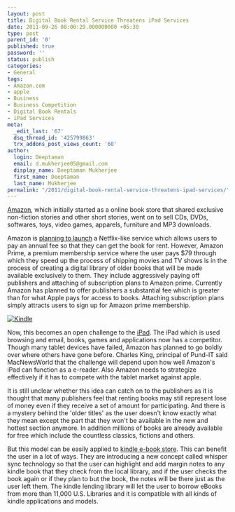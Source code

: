 ```yaml
---
layout: post
title: Digital Book Rental Service Threatens iPad Services
date: 2011-09-26 08:00:29.000000000 +05:30
type: post
parent_id: '0'
published: true
password: ''
status: publish
categories:
- General
tags:
- Amazon.com
- apple
- Business
- Business Competition
- Digital Book Rentals
- iPad Services
meta:
  _edit_last: '67'
  dsq_thread_id: '425799863'
  trx_addons_post_views_count: '60'
author:
  login: Deeptaman
  email: d.mukherjee05@gmail.com
  display_name: Deeptaman Mukherjee
  first_name: Deeptaman
  last_name: Mukherjee
permalink: "/2011/digital-book-rental-service-threatens-ipad-services/"
---
```

<p><a href="http://www.amazon.com/">Amazon</a>, which initially started as a online book store that shared exclusive non-fiction stories and other short stories, went on to sell CDs, DVDs, softwares, toys, video games, apparels, furniture and MP3 downloads.</p>
<p>Amazon is <a href="http://news.slashdot.org/story/11/09/12/1312236/Amazon-To-Launch-Digital-Book-Rental-Service">planning to launch</a> a Netflix-like service which allows users to pay an annual fee so that they can get the book for rent. However, Amazon Prime, a premium membership service where the user pays $79 through which they speed up the process of shipping movies and TV shows is in the process of creating a digital library of older books that will be made available exclusively to them. They include aggressively paying off publishers and attaching of subscription plans to Amazon prime. Currently Amazon has planned to offer publishers a substantial fee which is greater than for what Apple pays for access to books. Attaching subscription plans simply attracts users to sign up for Amazon prime membership.</p>

<p><a href="http://www.amazon.com/gp/product/B004HZYA6E/ref=as_li_tf_tl?ie=UTF8&tag=brajeshwar-20&linkCode=as2&camp=217145&creative=399373&creativeASIN=B004HZYA6E"><img src="/static/2011/09/kindle-lady-reading.jpg" alt="Kindle" /></a></p>
<p>Now, this becomes an open challenge to the <a href="http://www.apple.com/ipad/">iPad</a>. The iPad which is used browsing and email, books, games and applications now has a competitor. Though many tablet devices have failed, Amazon has planned to go boldly over where others have gone before. Charles King, principal of Pund-IT said MacNewsWorld that the challenge will depend upon how well Amazon's iPad can function as a e-reader. Also Amazon needs to strategize effectively if it has to compete with the tablet market against apple.</p>
<p>It is still unclear whether this idea can catch on to the publishers as it is thought that many publishers feel that renting books may still represent lose of money even if they receive a set of amount for participating. And there is a mystery behind the 'older titles' as the user doesn't know exactly what they mean except the part that they won't be available in the new and hottest section anymore. In addition millions of books are already available for free which include the countless classics, fictions and others.</p>
<p>But this model can be easily applied to <a href="http://www.rollingstone.com/culture/blogs/gear-up/rent-ebooks-digitally-with-amazons-new-library-lending-service-20110505">kindle e-book store</a>. This can benefit the user in a lot of ways. They are introducing a new concept called whisper sync technology so that the user can highlight and add margin notes to any kindle book that they check from the local library, and if the user checks the book again or if they plan to but the book, the notes will be there just as the user left them. The kindle lending library will let the user to borrow eBooks from more than 11,000 U.S. Libraries and it is compatible with all kinds of kindle applications and models.</p>
